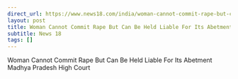 ```yaml
---
direct_url: https://www.news18.com/india/woman-cannot-commit-rape-but-can-be-held-liable-for-its-abetment-madhya-pradesh-high-court-9280364.html
layout: post
title: Woman Cannot Commit Rape But Can Be Held Liable For Its Abetment  Madhya Pradesh High Court
subtitle: News 18
tags: []
---
```


Woman Cannot Commit Rape But Can Be Held Liable For Its Abetment  Madhya Pradesh High Court
